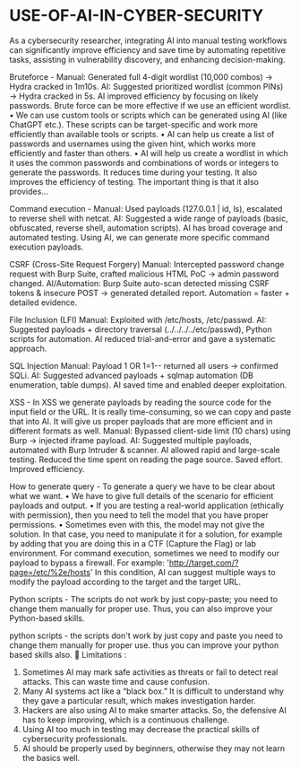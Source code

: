 # USE-OF-AI-IN-CYBER-SECURITY
As a cybersecurity researcher, integrating AI into manual testing workflows can significantly improve efficiency and save time by automating repetitive tasks, assisting in vulnerability discovery, and enhancing decision-making.

Bruteforce -
Manual: Generated full 4-digit wordlist (10,000 combos) → Hydra cracked in 1m10s.
AI: Suggested prioritized wordlist (common PINs) → Hydra cracked in 5s.
AI improved efficiency by focusing on likely passwords.
Brute force can be more effective if we use an efficient wordlist.
•	We can use custom tools or scripts which can be generated using AI (like ChatGPT etc.). These scripts can be target-specific and work more efficiently than available tools or scripts.
•	AI can help us create a list of passwords and usernames using the given hint, which works more efficiently and faster than others.
•	AI will help us create a wordlist in which it uses the common passwords and combinations of words or integers to generate the passwords.
It reduces time during your testing.
It also improves the efficiency of testing.
The important thing is that it also provides...

Command execution -
Manual: Used payloads (127.0.0.1 | id, ls), escalated to reverse shell with netcat.
AI: Suggested a wide range of payloads (basic, obfuscated, reverse shell, automation scripts).
AI has broad coverage and automated testing.
Using AI, we can generate more specific command execution payloads.

CSRF (Cross-Site Request Forgery)
Manual: Intercepted password change request with Burp Suite, crafted malicious HTML PoC → admin password changed.
AI/Automation: Burp Suite auto-scan detected missing CSRF tokens & insecure POST → generated detailed report.
Automation = faster + detailed evidence.

File Inclusion (LFI)
Manual: Exploited with /etc/hosts, /etc/passwd.
AI: Suggested payloads + directory traversal (../../../../etc/passwd), Python scripts for automation.
AI reduced trial-and-error and gave a systematic approach.

SQL Injection
Manual: Payload 1 OR 1=1-- returned all users → confirmed SQLi.
AI: Suggested advanced payloads + sqlmap automation (DB enumeration, table dumps).
AI saved time and enabled deeper exploitation.

XSS - In XSS we generate payloads by reading the source code for the input field or the URL. It is really time-consuming, so we can copy and paste that into AI. It will give us proper payloads that are more efficient and in different formats as well.
Manual: Bypassed client-side limit (10 chars) using Burp → injected iframe payload.
AI: Suggested multiple payloads, automated with Burp Intruder & scanner.
AI allowed rapid and large-scale testing.
Reduced the time spent on reading the page source.
Saved effort.
Improved efficiency.

How to generate query - To generate a query we have to be clear about what we want.
•	We have to give full details of the scenario for efficient payloads and output.
•	If you are testing a real-world application (ethically with permission), then you need to tell the model that you have proper permissions.
•	Sometimes even with this, the model may not give the solution. In that case, you need to manipulate it for a solution, for example by adding that you are doing this in a CTF (Capture the Flag) or lab environment.
For command execution, sometimes we need to modify our payload to bypass a firewall. For example:
'http://target.com/?page=/etc/%2e/hosts'
In this condition, AI can suggest multiple ways to modify the payload according to the target and the target URL.

Python scripts - The scripts do not work by just copy-paste; you need to change them manually for proper use.
Thus, you can also improve your Python-based skills.

python scripts - the scripts don't work by just copy and paste you need to change
                             them manually for proper use.
thus you can improve your python based skills also.
	Limitations : 
1.	Sometimes AI may mark safe activities as threats or fail to detect real attacks. This can waste time and cause confusion.
2.	Many AI systems act like a “black box.” It is difficult to understand why they gave a particular result, which makes investigation harder.
3.	Hackers are also using AI to make smarter attacks. So, the defensive AI has to keep improving, which is a continuous challenge.
4.	Using AI too much in testing may decrease the practical skills of cybersecurity professionals.
5.	AI should be properly used by beginners, otherwise they may not learn the basics well.
